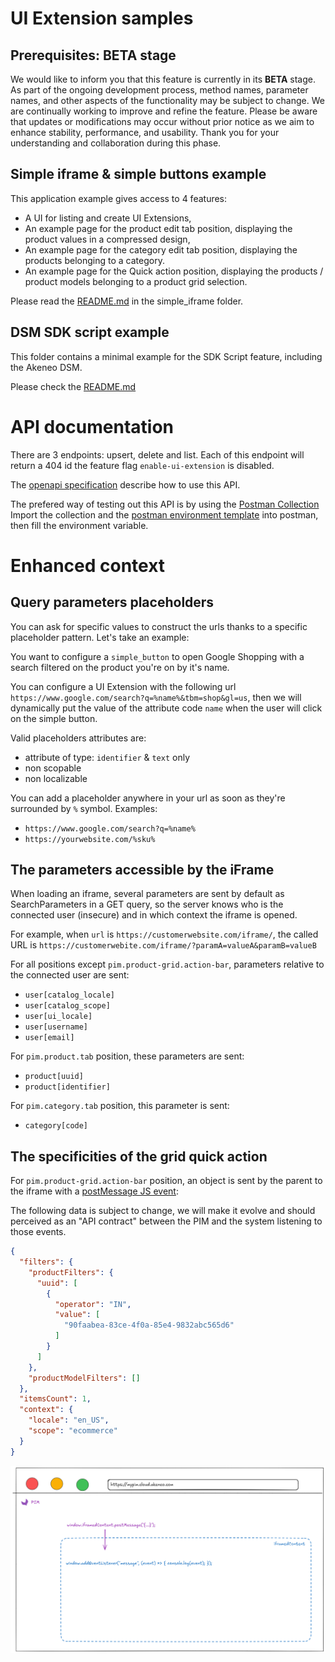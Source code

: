 # UI Extension samples

## Prerequisites: BETA stage

We would like to inform you that this feature is currently in its <b>BETA</b> stage. As part of the ongoing development process, method names, parameter names, and other aspects of the functionality may be subject to change. We are continually working to improve and refine the feature.
Please be aware that updates or modifications may occur without prior notice as we aim to enhance stability, performance, and usability.
Thank you for your understanding and collaboration during this phase.

## Simple iframe & simple buttons example

This application example gives access to 4 features:
- A UI for listing and create UI Extensions,
- An example page for the product edit tab position, displaying the product values in a compressed design,
- An example page for the category edit tab position, displaying the products belonging to a category.
- An example page for the Quick action position, displaying the products / product models belonging to a product grid selection.

Please read the [README.md](./simple_iframe/README.md) in the simple_iframe folder.

## DSM SDK script example

This folder contains a minimal example for the SDK Script feature, including the Akeneo DSM.

Please check the [README.md](./dsm_sdk_script/README.md)

# API documentation

There are 3 endpoints: upsert, delete and list.
Each of this endpoint will return a 404 id the feature flag `enable-ui-extension` is disabled.

The [openapi specification](./api/openapi.yaml) describe how to use this API.

The prefered way of testing out this API is by using the [Postman Collection](./api/generated/generated_postman_collection.json)
Import the collection and the [postman environment template](./api/postman/postman_environment_template.json) into postman, then fill the environment variable.

# Enhanced context

## Query parameters placeholders

You can ask for specific values to construct the urls thanks to a specific placeholder pattern. Let's take an example:

You want to configure a `simple_button` to open Google Shopping with a search filtered on the product you're on by it's name.

You can configure a UI Extension with the following url `https://www.google.com/search?q=%name%&tbm=shop&gl=us`, then we will dynamically put the value of the attribute code `name` when the user will click on the simple button.

Valid placeholders attributes are:
- attribute of type: `identifier` & `text` only
- non scopable
- non localizable

You can add a placeholder anywhere in your url as soon as they're surrounded by `%` symbol.
Examples:
- `https://www.google.com/search?q=%name%`
- `https://yourwebsite.com/%sku%`

## The parameters accessible by the iFrame

When loading an iframe, several parameters are sent by default as SearchParameters in a GET query, so the server knows who is the connected user (insecure) and in which context the iframe is opened.

For example, when `url` is `https://customerwebsite.com/iframe/`, the called URL is `https://customerwebite.com/iframe/?paramA=valueA&paramB=valueB`

For all positions except `pim.product-grid.action-bar`, parameters relative to the connected user are sent:
- `user[catalog_locale]`
- `user[catalog_scope]`
- `user[ui_locale]`
- `user[username]`
- `user[email]`

For `pim.product.tab` position, these parameters are sent:
- `product[uuid]`
- `product[identifier]`

For `pim.category.tab` position, this parameter is sent:
- `category[code]`

## The specificities of the grid quick action

For `pim.product-grid.action-bar` position, an object is sent by the parent to the iframe with a [postMessage JS event](https://developer.mozilla.org/en-US/docs/Web/API/Window/postMessage):

The following data is subject to change, we will make it evolve and should perceived as an "API contract" between the PIM and the system listening to those events.
```json
{
  "filters": {
    "productFilters": {
      "uuid": [
        {
          "operator": "IN",
          "value": [
            "90faabea-83ce-4f0a-85e4-9832abc565d6"
          ]
        }
      ]
    },
    "productModelFilters": []
  },
  "itemsCount": 1,
  "context": {
    "locale": "en_US",
    "scope": "ecommerce"
  }
}
```
![illustrated window postmessage](doc/img/window.postmessage.png)
